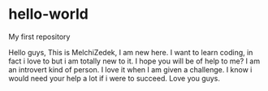 # hello-world
My first repository

Hello guys,
      This is MelchiZedek, I am new here. I want to learn coding, in fact i love to but i am totally new to it. I hope you will be of help to me? I am an introvert kind of person. I love it when I am given a challenge. I know i would need your help a lot if i were to succeed. Love you guys.  
